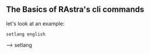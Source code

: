 ## The Basics of RAstra's cli commands

let's look at an example:
```
setlang english
```

--> setlang